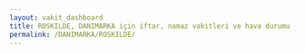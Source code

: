 ```yaml
---
layout: vakit_dashboard
title: ROSKILDE, DANIMARKA için iftar, namaz vakitleri ve hava durumu - ilçe/eyalet seç
permalink: /DANIMARKA/ROSKILDE/
---
```


<script type="text/javascript">
  var GLOBAL_COUNTRY = 'DANIMARKA';
  var GLOBAL_CITY = 'ROSKILDE';
  var GLOBAL_STATE = '';
  var lat = 72;
  var lon = 21;
</script>
